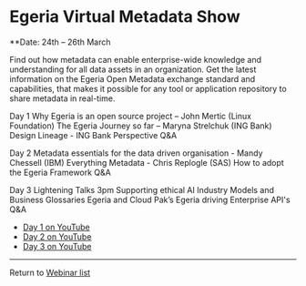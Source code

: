 <!-- SPDX-License-Identifier: CC-BY-4.0 -->
<!-- Copyright Contributors to the ODPi Egeria project 2020. -->

# Egeria Virtual Metadata Show

**Date: 24th – 26th March

Find out how metadata can enable enterprise-wide knowledge and understanding for all data assets in an organization. Get the latest information on the Egeria Open Metadata exchange standard and capabilities, that makes it possible for any tool or application repository to share metadata in real-time.

Day 1
Why Egeria is an open source project – John Mertic (Linux Foundation)
The Egeria Journey so far – Maryna Strelchuk (ING Bank)
Design Lineage - ING Bank Perspective
Q&A

Day 2
Metadata essentials for the data driven organisation - Mandy Chessell (IBM)
Everything Metadata - Chris Replogle (SAS)
How to adopt the Egeria Framework
Q&A

Day 3 Lightening Talks 3pm
Supporting ethical AI
Industry Models and Business Glossaries
Egeria and Cloud Pak’s
Egeria driving Enterprise API's
Q&A

* [Day 1 on YouTube](https://www.youtube.com/watch?v=DvmQSCjGNVY)
* [Day 2 on YouTube](https://www.youtube.com/watch?v=uCK7BmgxuqY)
* [Day 3 on YouTube](https://www.youtube.com/watch?v=jsq2dcB2IxQ)

----
Return to [Webinar list](..)